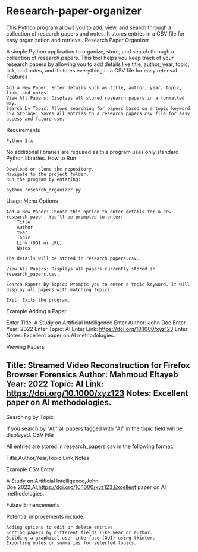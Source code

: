 # Research-paper-organizer
This Python program allows you to add, view, and search through a collection of research papers and notes. It stores entries in a CSV file for easy organization and retrieval.
Research Paper Organizer

A simple Python application to organize, store, and search through a collection of research papers. This tool helps you keep track of your research papers by allowing you to add details like title, author, year, topic, link, and notes, and it stores everything in a CSV file for easy retrieval.
Features

    Add a New Paper: Enter details such as title, author, year, topic, link, and notes.
    View All Papers: Displays all stored research papers in a formatted way.
    Search by Topic: Allows searching for papers based on a topic keyword.
    CSV Storage: Saves all entries to a research_papers.csv file for easy access and future use.

Requirements

    Python 3.x

No additional libraries are required as this program uses only standard Python libraries.
How to Run

    Download or clone the repository.
    Navigate to the project folder.
    Run the program by entering:

    python research_organizer.py

Usage
Menu Options

    Add a New Paper: Choose this option to enter details for a new research paper. You’ll be prompted to enter:
        Title
        Author
        Year
        Topic
        Link (DOI or URL)
        Notes

    The details will be stored in research_papers.csv.

    View All Papers: Displays all papers currently stored in research_papers.csv.

    Search Papers by Topic: Prompts you to enter a topic keyword. It will display all papers with matching topics.

    Exit: Exits the program.

Example
Adding a Paper

Enter Title: A Study on Artificial Intelligence
Enter Author: John Doe
Enter Year: 2022
Enter Topic: AI
Enter Link: https://doi.org/10.1000/xyz123
Enter Notes: Excellent paper on AI methodologies.

Viewing Papers

Title: Streamed Video Reconstruction for Firefox Browser Forensics
Author: Mahmoud Eltayeb
Year: 2022
Topic: AI
Link: https://doi.org/10.1000/xyz123
Notes: Excellent paper on AI methodologies.
--------------------------------------------------

Searching by Topic

If you search by "AI," all papers tagged with "AI" in the topic field will be displayed.
CSV File

All entries are stored in research_papers.csv in the following format:

Title,Author,Year,Topic,Link,Notes

Example CSV Entry

A Study on Artificial Intelligence,John Doe,2022,AI,https://doi.org/10.1000/xyz123,Excellent paper on AI methodologies.

Future Enhancements

Potential improvements include:

    Adding options to edit or delete entries.
    Sorting papers by different fields like year or author.
    Building a graphical user interface (GUI) using tkinter.
    Exporting notes or summaries for selected topics.
